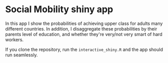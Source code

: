 # Social Mobility shiny app

In this app I show the probabilities of achieving upper class for adults many different countries. In addition, I disaggregate these probabilities by their parents level of education, and whether they're very/not very smart of hard workers.

If you clone the repository, run the `interactive_shiny.R` and the app should run seamlessly.
